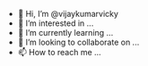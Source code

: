 - 👋 Hi, I’m @vijaykumarvicky
- 👀 I’m interested in ...
- 🌱 I’m currently learning ...
- 💞️ I’m looking to collaborate on ...
- 📫 How to reach me ...

<!---
vijaykumarvicky/vijaykumarvicky is a ✨ special ✨ repository because its `README.md` (this file) appears on your GitHub profile.
You can click the Preview link to take a look at your changes.
--->
